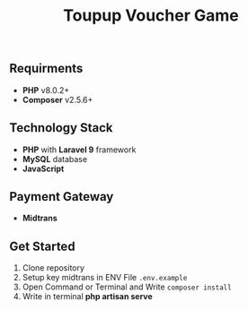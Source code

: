 <h1 align="center">
  Toupup Voucher Game
</h1>

<br>

## Requirments

-   **PHP** v8.0.2+
-   **Composer** v2.5.6+

## Technology Stack

-   **PHP** with **Laravel 9** framework
-   **MySQL** database
-   **JavaScript**

## Payment Gateway

-   **Midtrans**

## Get Started

1. Clone repository
2. Setup key midtrans in ENV File `.env.example`
3. Open Command or Terminal and Write `composer install`
4. Write in terminal **php artisan serve**
